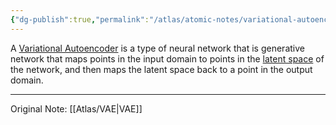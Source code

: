 ```yaml
---
{"dg-publish":true,"permalink":"/atlas/atomic-notes/variational-autoencoder/","tags":["☢️","#ai"],"updated":"2024-11-09T07:33:55.709-08:00"}
---
```



A [Variational Autoencoder](https://en.wikipedia.org/wiki/Variational_autoencoder) is a type of neural network that is generative network that maps points in the input domain to points in the [latent space]() of the network, and then maps the latent space back to a point in the output domain.

---
Original Note: [[Atlas/VAE\|VAE]]